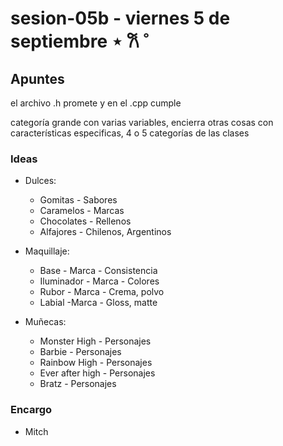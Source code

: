 # sesion-05b - viernes 5 de septiembre ⋆ 𐙚 ̊

## Apuntes

el archivo .h promete y en el .cpp cumple

categoría grande con varias variables, encierra otras cosas con características especificas, 4 o 5 categorías de las clases

### Ideas

- Dulces:

  - Gomitas - Sabores
  - Caramelos - Marcas
  - Chocolates - Rellenos
  - Alfajores - Chilenos, Argentinos

 - Maquillaje:

   - Base - Marca - Consistencia
   - Iluminador - Marca - Colores
   - Rubor - Marca - Crema, polvo
   - Labial -Marca - Gloss, matte

 - Muñecas:

   - Monster High - Personajes 
   - Barbie - Personajes
   - Rainbow High - Personajes
   - Ever after high - Personajes
   - Bratz - Personajes
  
  ### Encargo

  - Mitch 

  

